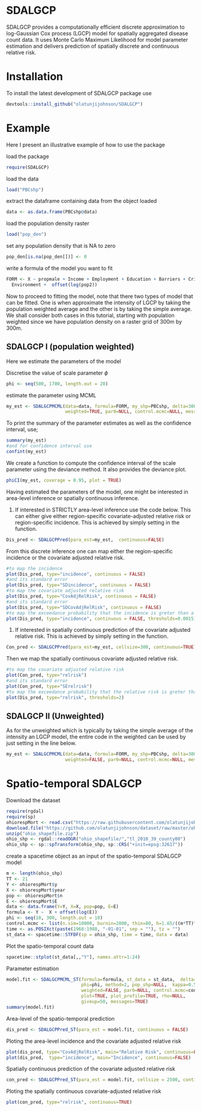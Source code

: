 SDALGCP
=======

SDALGCP provides a computationally efficient discrete approximation to log-Gaussian Cox process (LGCP) model for spatially aggregated disease count data. It uses Monte Carlo Maximum Likelihood for model parameter estimation and delivers prediction of spatially discrete and continuous relative risk.

Installation
============

To install the latest development of SDALGCP package use

``` r
devtools::install_github("olatunjijohnson/SDALGCP")
```

<!-- SDALGCP provides an option to make parallel some matrix computation but the package that allows for this is not yet on cran. To install the parallel version of SDALGCP, install first the bigstatr from github -->
<!-- ```{r, eval=FALSE} -->
<!-- devtools::install_github("privefl/bigstatsr") -->
<!-- ``` -->
<!-- Then install SDALGCP from the branch using  -->
<!-- ```{r, eval=FALSE} -->
<!-- devtools::install_github("olatunjijohnson/SDALGCP#SDALGCPParallel") -->
<!-- ``` -->
Example
=======

Here I present an illustrative example of how to use the package

load the package

``` r
require(SDALGCP)
```

load the data

``` r
load("PBCshp")
```

extract the dataframe containing data from the object loaded

``` r
data <- as.data.frame(PBCshp@data)
```

load the population density raster

``` r
load("pop_den")
```

set any population density that is NA to zero

``` r
pop_den[is.na(pop_den[])] <- 0
```

write a formula of the model you want to fit

``` r
FORM <- X ~ propmale + Income + Employment + Education + Barriers + Crime + 
  Environment +  offset(log(pop2))
```

Now to proceed to fitting the model, note that there two types of model that can be fitted. One is when approximate the intensity of LGCP by taking the population weighted average and the other is by taking the simple average. We shall consider both cases in this tutorial, starting with population weighted since we have population density on a raster grid of 300m by 300m.

SDALGCP I (population weighted)
-------------------------------

Here we estimate the parameters of the model

Discretise the value of scale parameter *ϕ*

``` r
phi <- seq(500, 1700, length.out = 20)
```

estimate the parameter using MCML

``` r
my_est <- SDALGCPMCML(data=data, formula=FORM, my_shp=PBCshp, delta=300, phi=phi, method=1, pop_shp=pop_den, 
                      weighted=TRUE, par0=NULL, control.mcmc=NULL, messages = TRUE, plot_profile = TRUE)
```

To print the summary of the parameter estimates as well as the confidence interval, use;

``` r
summary(my_est)
#and for confidence interval use
confint(my_est)
```

We create a function to compute the confidence interval of the scale parameter using the deviance method. It also provides the deviance plot.

``` r
phiCI(my_est, coverage = 0.95, plot = TRUE)
```

Having estimated the parameters of the model, one might be interested in area-level inference or spatially continuous inference.

1.  If interested in STRICTLY area-level inference use the code below. This can either give either region-specific covariate-adjusted relative risk or region-specific incidence. This is achieved by simply setting in the function.

``` r
Dis_pred <- SDALGCPPred(para_est=my_est,  continuous=FALSE)
```

From this discrete inference one can map either the region-specific incidence or the covariate adjusted relative risk.

``` r
#to map the incidence
plot(Dis_pred, type="incidence", continuous = FALSE)
#and its standard error
plot(Dis_pred, type="SDincidence", continuous = FALSE)
#to map the covariate adjusted relative risk
plot(Dis_pred, type="CovAdjRelRisk", continuous = FALSE)
#and its standard error
plot(Dis_pred, type="SDCovAdjRelRisk", continuous = FALSE)
#to map the exceedance probability that the incidence is greter than a particular threshold
plot(Dis_pred, type="incidence", continuous = FALSE, thresholds=0.0015)
```

1.  If interested in spatially continuous prediction of the covariate adjusted relative risk. This is achieved by simply setting in the function.

``` r
Con_pred <- SDALGCPPred(para_est=my_est, cellsize=300, continuous=TRUE)
```

Then we map the spatially continuous covariate adjusted relative risk.

``` r
#to map the covariate adjusted relative risk
plot(Con_pred, type="relrisk")
#and its standard error
plot(Con_pred, type="SErelrisk")
#to map the exceedance probability that the relative risk is greter than a particular threshold
plot(Dis_pred, type="relrisk", thresholds=2)
```

SDALGCP II (Unweighted)
-----------------------

As for the unweighted which is typically by taking the simple average of the intensity an LGCP model, the entire code in the weighted can be used by just setting in the line below.

``` r
my_est <- SDALGCPMCML(data=data, formula=FORM, my_shp=PBCshp, delta=300, phi=phi, method=1, 
                      weighted=FALSE, par0=NULL, control.mcmc=NULL, messages = TRUE, plot_profile = TRUE)
```

Spatio-temporal SDALGCP
=======================

Download the dataset

``` r
require(rgdal)
require(sp)
ohiorespMort <- read.csv("https://raw.githubusercontent.com/olatunjijohnson/dataset/master/OhioRespMort.csv")
download.file("https://github.com/olatunjijohnson/dataset/raw/master/ohio_shapefile.zip", "ohio_shapefile.zip")
unzip("ohio_shapefile.zip")
ohio_shp <- rgdal::readOGR("ohio_shapefile/","tl_2010_39_county00")
ohio_shp <- sp::spTransform(ohio_shp, sp::CRS("+init=epsg:32617"))
```

create a spacetime object as an input of the spatio-temporal SDALGCP model

``` r
m <- length(ohio_shp)
TT <- 21
Y <- ohiorespMort$y
X <- ohiorespMort$year
pop <- ohiorespMort$n
E <- ohiorespMort$E
data <- data.frame(Y=Y, X=X, pop=pop, E=E)
formula <- Y ~  X + offset(log(E))
phi <- seq(10, 300, length.out = 10)
control.mcmc <- list(n.sim=10000, burnin=2000, thin=80, h=1.65/((m*TT)^(1/6)), c1.h=0.01, c2.h=0.0001)
time <- as.POSIXct(paste(1968:1988, "-01-01", sep = ""), tz = "")
st_data <- spacetime::STFDF(sp = ohio_shp, time = time, data = data)
```

Plot the spatio-temporal count data

``` r
spacetime::stplot(st_data[,,"Y"], names.attr=1:24)
```

Parameter estimation

``` r
model.fit <- SDALGCPMCML_ST(formula=formula, st_data = st_data,  delta=800, 
                            phi=phi, method=2, pop_shp=NULL,  kappa=0.5,
                            weighted=FALSE, par0=NULL, control.mcmc=control.mcmc, 
                            plot=TRUE, plot_profile=TRUE, rho=NULL,
                            giveup=50, messages=TRUE)
summary(model.fit)
```

Area-level of the spatio-temporal prediction

``` r
dis_pred <- SDALGCPPred_ST(para_est = model.fit, continuous = FALSE)
```

Ploting the area-level incidence and the covariate adjusted relative risk

``` r
plot(dis_pred, type="CovAdjRelRisk", main="Relative Risk", continuous=FALSE)
plot(dis_pred,  type="incidence", main="Incidence", continuous=FALSE)
```

Spatially continuous prediction of the covariate adjusted relative risk

``` r
con_pred <- SDALGCPPred_ST(para_est = model.fit, cellsize = 2500, continuous=TRUE, n.window = 1)
```

Ploting the spatially continuous covariate-adjusted relative risk

``` r
plot(con_pred, type="relrisk", continuous=TRUE)
```
